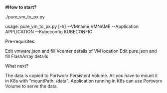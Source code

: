 **#How to start?**

./pure_vm_to_px.py

usage: pure_vm_to_px.py [-h] 
       --VMname VMNAME 
       --Application APPLICATION
       --Kubeconfig KUBECONFIG


Pre-requisites:

Edit vmware.json and fill Vcenter details of VM location
Edit pure.json and fill FlashArray details 


What next?

The data is copied to Portworx Persistent Volume. All you have to mount it in K8s with "mountPath: /data". 
Application running in K8s can use Portworx Volume to serve the data.
